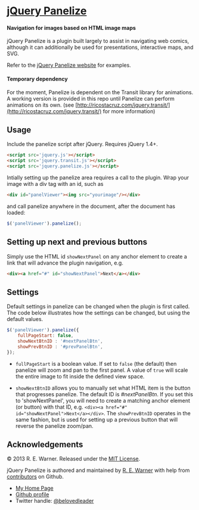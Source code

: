 # [jQuery Panelize](http://russellbits.com/jquery.panelize)
#### Navigation for images based on HTML image maps

jQuery Panelize is a plugin built largely to assist in navigating web comics, although it can additionally be used for presentations, interactive maps, and SVG.

Refer to the [jQuery Panelize website](http://russellbits.github.io/panelize/) for examples.

#### Temporary dependency
For the moment, Panelize is dependent on the Transit library for animations. A working version is provided in this repo until Panelize can perform animations on its own. (see [http://ricostacruz.com/jquery.transit/](http://ricostacruz.com/jquery.transit/) for more information)

Usage
-----

Include the panelize script after jQuery. Requires jQuery 1.4+.

```html
<script src='jquery.js'></script>  
<script src='jquery.transit.js'></script>  
<script src='jquery.panelize.js'></script>  
```

Intially setting up the panelize area requires a call to the plugin. Wrap your image with a div tag with an id, such as

```html
<div id="panelViewer"><img src="yourimage"/></div>
```

and call panelize anywhere in the document, after the document has loaded:

```javascript
$('panelViewer').panelize();
```

Setting up next and previous buttons
---------------
Simply use the HTML id `showNextPanel` on any anchor element to create a link that will advance the plugin navigation, e.g.

```html
<div><a href="#" id="showNextPanel">Next</a></div>
```

Settings
--------
Default settings in panelize can be changed when the plugin is first called. The code below illustrates how the settings can be changed, but using the default values.

```javascript
$('panelViewer').panelize({
    fullPageStart: false,
    showNextBtnID : '#nextPanelBtn',
	showPrevBtnID : '#prevPanelBtn',
});
```

+ `fullPageStart` is a boolean value. If set to `false` (the default) then panelize will zoom and pan to the first panel. A value of `true` will scale the entire image to fit inside the defined view space.

+ `showNextBtnID` allows you to manually set what HTML item is the button that progresses panelize. The default ID is _#nextPanelBtn_. If you set this to 'showNextPanel', you will need to create a matching anchor element (or button) with that ID, e.g. `<div><a href="#" id="showNextPanel">Next</a></div>`. The `showPrevBtnID` operates in the same fashion, but is used for setting up a previous button that will reverse the panelize zoom/pan.

Acknowledgements
----------------
&copy; 2013 R. E. Warner. Released under the [MIT License](http://www.opensource.org/licenses/mit-license.php).

jQuery Panelize is authored and maintained by [R. E. Warner](http://russellbits.com) with help from [contributors](http://github.com/russellbits/panelize/contributors) on Github.

+ [My Home Page](http://russellbits.com)
+ [Github profile](http://github.com/russellbits/)
+ Twitter handle: [@belovedleader](http://twitter.com/belovedleader)